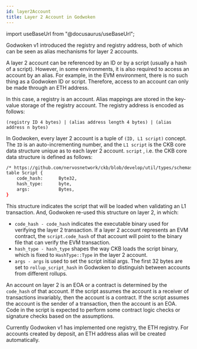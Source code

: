```yaml
---
id: layer2Account
title: Layer 2 Account in Godwoken
---
```


import useBaseUrl from "@docusaurus/useBaseUrl";

Godwoken v1 introduced the registry and registry address, both of which can be seen as alias mechanisms for layer 2 accounts. 

A layer 2 account can be referenced by an ID or by a script (usually a hash of a script). However, in some environments, it is also required to access an account by an alias. For example, in the EVM environment, there is no such thing as a Godwoken ID or script. Therefore, access to an account can only be made through an ETH address.

In this case, a registry is an account. Alias mappings are stored in the key-value storage of the registry account. The registry address is encoded as follows:

```
(registry ID 4 bytes) | (alias address length 4 bytes) | (alias address n bytes)

```

In Godwoken, every layer 2 account is a tuple of `(ID, L1 script)` concept. The `ID` is an auto-incrementing number, and the `L1 script` is the CKB core data structure unique as to each layer 2 account. `script` , i.e. the CKB core data structure is defined as follows:

```bash
/* https://github.com/nervosnetwork/ckb/blob/develop/util/types/schemas/blockchain.mol */
table Script {
    code_hash:      Byte32,
    hash_type:      byte,
    args:           Bytes,
}

```

This structure indicates the script that will be loaded when validating an L1 transaction. And, Godwoken re-used this structure on layer 2, in which:

- `code_hash - code_hash` indicates the executable binary used for verifying the layer 2 transaction. If a layer 2 account represents an EVM contract, the `script.code_hash` of that account will point to the binary file that can verify the EVM transaction.
- `hash_type - hash_type` shapes the way CKB loads the script binary, which is fixed to `HashType::Type` in the layer 2 account.
- `args - args` is used to set the script initial args. The first 32 bytes are set to `rollup_script_hash` in Godwoken to distinguish between accounts from different rollups.

An account on layer 2 is an EOA or a contract is determined by the `code_hash` of that account. If the script assumes the account is a receiver of transactions invariably, then the account is a contract. If the script assumes the account is the sender of a transaction, then the account is an EOA. Code in the script is expected to perform some contract logic checks or signature checks based on the assumptions.

Currently Godwoken v1 has implemented one registry, the ETH registry. For accounts created by deposit, an ETH address alias will be created automatically.